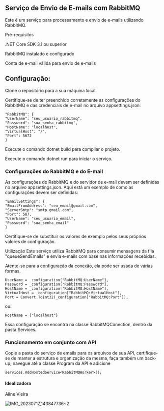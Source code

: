 ## Serviço de Envio de E-mails com RabbitMQ
Este é um serviço para processamento e envio de e-mails utilizando RabbitMQ.

Pré-requisitos

.NET Core SDK 3.1 ou superior

RabbitMQ instalado e configurado

Conta de e-mail válida para envio de e-mails

## Configuração:

Clone o repositório para a sua máquina local.

Certifique-se de ter preenchido corretamente as configurações do RabbitMQ e das credenciais de e-mail no arquivo appsettings.json:


    
    "RabbitMQ": {
    "UserName": "seu_usuario_rabbitmq",
    "Password": "sua_senha_rabbitmq",
    "HostName": "localhost",
    "VirtualHost": "/",
    "Port": 5672
    }


Execute o comando dotnet build para compilar o projeto.

Execute o comando dotnet run para iniciar o serviço.

### Configurações do RabbitMQ e do E-mail

As configurações do RabbitMQ e do servidor de e-mail devem ser definidas no arquivo appsettings.json. Aqui está um exemplo de como as configurações devem ser definidas:

    
    
    "EmailSettings": {
    "EmailFromAddress": "seu_email@gmail.com",
    "ServerSmtp": "smtp.gmail.com",
    "Port": 587,
    "UserName": "seu_usuario_email",
    "Password": "sua_senha_email"
    }

Certifique-se de substituir os valores de exemplo pelos seus próprios valores de configuração.

Utilização
Este serviço utiliza RabbitMQ para consumir mensagens da fila "queueSendEmails" e envia e-mails com base nas informações recebidas.

Atente-se para a configuração da conexão, ela pode ser usada de várias formas.


    UserName = _configuration["RabbitMQ:UserName"],
    Password = _configuration["RabbitMQ:Password"],
    HostName = _configuration["RabbitMQ:HostName"],
    VirtualHost = _configuration["RabbitMQ:VirtualHost"],
    Port = Convert.ToInt32(_configuration["RabbitMQ:Port"]),

ou:
   
    
    HostName = {"localhost"}

Essa configuração se encontra na classe RabbitMQConection, dentro da pasta Services.

### Funcionamento em conjunto com API

Copie a pasta do serviço de emails para os arquivos de sua API, certifique-se de manter a estrutura e organização da mesma, faça também um back-up, navegue até a classe Program da API e adicione


        
    services.AddHostedService<RabbitMQWorker>();


#### Idealizadora

Aline Vieira

![IMG_20230717_143847736~2](https://github.com/ALM-MXM/ALM-WORKER-SERVICE/assets/127868361/3e414e5e-449e-4da6-a263-189f2dd50e18)
